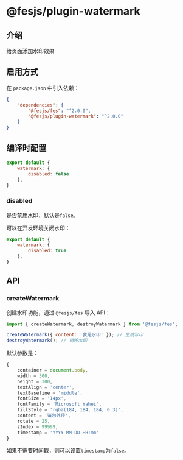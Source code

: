 # @fesjs/plugin-watermark

## 介绍
给页面添加水印效果

## 启用方式
在 `package.json` 中引入依赖：
```json
{
    "dependencies": {
        "@fesjs/fes": "^2.0.0",
        "@fesjs/plugin-watermark": "^2.0.0"
    }
}
```

## 编译时配置

```js
export default {
    watermark: {
        disabled: false
    },
}
```

### disabled

是否禁用水印，默认是`false`。

可以在开发环境关闭水印：

```js
export default {
    watermark: {
        disabled: true
    },
}
```

## API

### createWatermark

创建水印功能，通过 `@fesjs/fes` 导入 API：

```js
import { createWatermark, destroyWatermark } from '@fesjs/fes';

createWatermark({ content: '我是水印' }); // 生成水印
destroyWatermark(); // 销毁水印
```

默认参数是：
```js
{
    container = document.body,
    width = 300,
    height = 300,
    textAlign = 'center',
    textBaseline = 'middle',
    fontSize = '14px',
    fontFamily = 'Microsoft Yahei',
    fillStyle = 'rgba(184, 184, 184, 0.3)',
    content = '请勿外传',
    rotate = 25,
    zIndex = 99999,
    timestamp = 'YYYY-MM-DD HH:mm'
}
```

如果不需要时间戳，则可以设置`timestamp`为`false`。